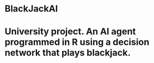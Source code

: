# BlackJackAI
University project.
An AI agent programmed in R using a decision network that plays blackjack.
=======
